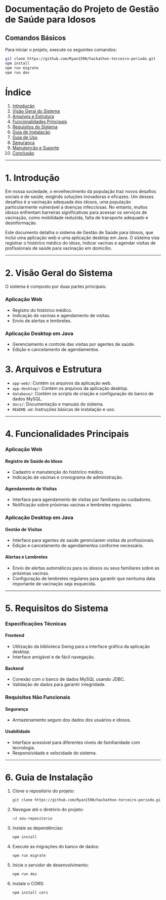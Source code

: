 
# Documentação do Projeto de Gestão de Saúde para Idosos

## Comandos Básicos
Para iniciar o projeto, execute os seguintes comandos:

```bash
git clone https://github.com/Ryan1590/hackathon-terceiro-periodo.git
npm install
npm run migrate
npm run dev
```

# Índice
1. [Introdução](#introducao)
2. [Visão Geral do Sistema](#visao-geral-do-sistema)
3. [Arquivos e Estrutura](#arquivos-e-estrutura)
4. [Funcionalidades Principais](#funcionalidades-principais)
5. [Requisitos do Sistema](#requisitos-do-sistema)
6. [Guia de Instalação](#guia-de-instalacao)
7. [Guia de Uso](#guia-de-uso)
8. [Segurança](#seguranca)
9. [Manutenção e Suporte](#manutencao-e-suporte)
10. [Conclusão](#conclusao)

---

# 1. Introdução
Em nossa sociedade, o envelhecimento da população traz novos desafios sociais e de saúde, exigindo soluções inovadoras e eficazes. Um desses desafios é a vacinação adequada dos idosos, uma população particularmente vulnerável a doenças infecciosas. No entanto, muitos idosos enfrentam barreiras significativas para acessar os serviços de vacinação, como mobilidade reduzida, falta de transporte adequado e desinformação.

Este documento detalha o sistema de Gestão de Saúde para Idosos, que inclui uma aplicação web e uma aplicação desktop em Java. O sistema visa registrar o histórico médico do idoso, indicar vacinas e agendar visitas de profissionais de saúde para vacinação em domicílio.

---

# 2. Visão Geral do Sistema 
O sistema é composto por duas partes principais:

### Aplicação Web
- Registro do histórico médico.
- Indicação de vacinas e agendamento de visitas.
- Envio de alertas e lembretes.

### Aplicação Desktop em Java
- Gerenciamento e controle das visitas por agentes de saúde.
- Edição e cancelamento de agendamentos.


# 3. Arquivos e Estrutura
- `app-web/`: Contém os arquivos da aplicação web.
- `app-desktop/`: Contém os arquivos da aplicação desktop.
- `database/`: Contém os scripts de criação e configuração do banco de dados MySQL.
- `docs/`: Documentação e manuais do sistema.
- `README.md`: Instruções básicas de instalação e uso.

---

# 4. Funcionalidades Principais 

### Aplicação Web

#### Registro de Saúde do Idoso
- Cadastro e manutenção do histórico médico.
- Indicação de vacinas e cronograma de administração.

#### Agendamento de Visitas
- Interface para agendamento de visitas por familiares ou cuidadores.
- Notificação sobre próximas vacinas e lembretes regulares.

### Aplicação Desktop em Java

#### Gestão de Visitas
- Interface para agentes de saúde gerenciarem visitas de profissionais.
- Edição e cancelamento de agendamentos conforme necessário.

#### Alertas e Lembretes
- Envio de alertas automáticos para os idosos ou seus familiares sobre as próximas vacinas.
- Configuração de lembretes regulares para garantir que nenhuma data importante de vacinação seja esquecida.

---

# 5. Requisitos do Sistema 

### Especificações Técnicas

#### Frontend
- Utilização da biblioteca Swing para a interface gráfica da aplicação desktop.
- Interface amigável e de fácil navegação.

#### Backend
- Conexão com o banco de dados MySQL usando JDBC.
- Validação de dados para garantir integridade.

### Requisitos Não Funcionais

#### Segurança
- Armazenamento seguro dos dados dos usuários e idosos.

#### Usabilidade
- Interface acessível para diferentes níveis de familiaridade com tecnologia.
- Responsividade e velocidade do sistema.

---

# 6. Guia de Instalação 

1. Clone o repositório do projeto:
   ```bash
   git clone https://github.com/Ryan1590/hackathon-terceiro-periodo.git
   ```
2. Navegue até o diretório do projeto:
   ```bash
   cd seu-repositorio
   ```
3. Instale as dependências:
   ```bash
   npm install
   ```
4. Execute as migrações do banco de dados:
   ```bash
   npm run migrate
   ```
5. Inicie o servidor de desenvolvimento:
   ```bash
   npm run dev
   ```
6. Instale o CORS:
   ```bash
   npm install cors
   ```
